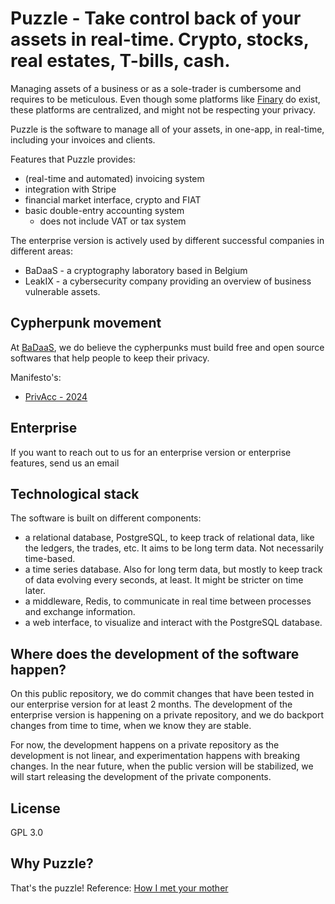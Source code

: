 # Puzzle - Take control back of your assets in real-time. Crypto, stocks, real estates, T-bills, cash.

Managing assets of a business or as a sole-trader is cumbersome and requires to be meticulous.
Even though some platforms like [Finary](https://finary.com/en) do exist, these
platforms are centralized, and might not be respecting your privacy.

Puzzle is the software to manage all of your assets, in one-app, in real-time,
including your invoices and clients.

Features that Puzzle provides:
- (real-time and automated) invoicing system
- integration with Stripe
- financial market interface, crypto and FIAT
- basic double-entry accounting system
  - does not include VAT or tax system

The enterprise version is actively used by different successful companies in
different areas:
- BaDaaS - a cryptography laboratory based in Belgium
- LeakIX - a cybersecurity company providing an overview of business vulnerable
  assets.

## Cypherpunk movement

At [BaDaaS](https://badaas.be), we do believe the cypherpunks must build free
and open source softwares that help people to keep their privacy.

Manifesto's:
- [PrivAcc - 2024](https://privacc.org/)

## Enterprise

If you want to reach out to us for an enterprise version or enterprise
features, send us an email 

## Technological stack

The software is built on different components:
- a relational database, PostgreSQL, to keep track of relational data, like the
  ledgers, the trades, etc. It aims to be long term data. Not necessarily
  time-based.
- a time series database. Also for long term data, but mostly to keep track of
  data evolving every seconds, at least. It might be stricter on time later.
- a middleware, Redis, to communicate in real time between processes and
  exchange information.
- a web interface, to visualize and interact with the
  PostgreSQL database.

## Where does the development of the software happen?

On this public repository, we do commit changes that have been tested in our
enterprise version for at least 2 months. The development of the enterprise
version is happening on a private repository, and we do backport changes from
time to time, when we know they are stable.

For now, the development happens on a private repository as the development is
not linear, and experimentation happens with breaking changes. In the near
future, when the public version will be stabilized, we will start releasing the
development of the private components.

## License

GPL 3.0

## Why Puzzle?

That's the puzzle!
Reference: [How I met your mother](https://how-i-met-your-mother.fandom.com/wiki/Puzzles)
